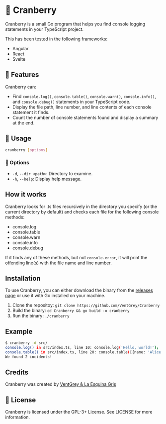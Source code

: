 # 🍒 Cranberry

Cranberry is a small Go program that helps you find console logging statements in your TypeScript project.

This has been tested in the following frameworks:

- Angular 
- React
- Svelte

## 🌟 Features

Cranberry can:

- Find `console.log()`, `console.table()`, `console.warn()`, `console.info()`, and `console.debug()` statements in your TypeScript code.
- Display the file path, line number, and line contents of each console statement it finds.
- Count the number of console statements found and display a summary at the end.


## 🚀 Usage

```bash
cranberry [options]
```

### 📜 Options

- `-d`, `--dir <path>`: Directory to examine.
- `-h`, `--help`: Display help message.

## How it works

Cranberry looks for .ts files recursively in the directory you specify (or the current directory by default) and checks each file for the following console methods:

- console.log
- console.table
- console.warn
- console.info
- console.debug

If it finds any of these methods, but not `console.error`, it will print the offending line(s) with the file name and line number.

## Installation

To use Cranberry, you can either download the binary from the [releases page](https://github.com/VentGrey/Cranberry/releases) or use it with Go installed on your machine.

1. Clone the repositoy: `git clone https://github.com/VentGrey/Cranberry`
2. Build the binary: `cd Cranberry && go build -o cranberry`
3. Run the binary: `./cranberry`

## Example

```bash
$ cranberry -d src/
console.log() in src/index.ts, line 10: console.log('Hello, world!');
console.table() in src/index.ts, line 20: console.table([{name: 'Alice', age: 30}, {name: 'Bob', age: 40}]);
We found 2 incidents!
```

## Credits

Cranberry was created by [VentGrey & La Esquina Gris](https://ventgrey.github.io/)

## 📝 License

Cranberry is licensed under the GPL-3+ License. See LICENSE for more information.
